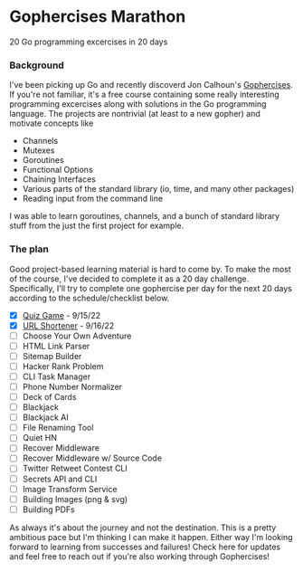 # Gophercises Marathon
20 Go programming excercises in 20 days

### Background
I've been picking up Go and recently discoverd Jon Calhoun's [Gophercises](https://gophercises.com/). If you're not familiar, it's a free course containing some really interesting programming excercises along with solutions in the Go programming language. The projects are nontrivial (at least to a new gopher) and motivate concepts like

- Channels
- Mutexes
- Goroutines
- Functional Options
- Chaining Interfaces
- Various parts of the standard library (io, time, and many other packages)
- Reading input from the command line

I was able to learn goroutines, channels, and a bunch of standard library stuff from the just the first project for example. 
### The plan
Good project-based learning material is hard to come by. To make the most of the course, I've decided to complete it as a 20 day challenge.
Specifically, I'll try to complete one gophercise per day for the next 20 days according to the schedule/checklist below.

- [x] [Quiz Game](https://github.com/pahyde/gophercises/tree/master/quiz)  - 9/15/22
- [x] [URL Shortener](https://github.com/pahyde/gophercises/tree/master/urlshort)  - 9/16/22
- [ ] Choose Your Own Adventure
- [ ] HTML Link Parser
- [ ] Sitemap Builder
- [ ] Hacker Rank Problem
- [ ] CLI Task Manager
- [ ] Phone Number Normalizer
- [ ] Deck of Cards
- [ ] Blackjack
- [ ] Blackjack AI
- [ ] File Renaming Tool
- [ ] Quiet HN
- [ ] Recover Middleware
- [ ] Recover Middleware w/ Source Code
- [ ] Twitter Retweet Contest CLI
- [ ] Secrets API and CLI
- [ ] Image Transform Service
- [ ] Building Images (png & svg)
- [ ] Building PDFs 

As always it's about the journey and not the destination. This is a pretty ambitious pace but I'm thinking I can make it happen. Either way I'm looking forward to learning from successes and failures!
Check here for updates and feel free to reach out if you're also working through Gophercises!

